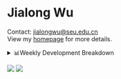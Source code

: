 #  Jialong Wu

Contact: jialongwu@seu.edu.cn<br>
View my [homepage](https://callanwu.github.io/) for more details.

<details><summary>📊Weekly Development Breakdown</summary>

<!--START_SECTION:waka-->

```txt
From: 23 September 2024 - To: 30 September 2024

Total Time: 30 hrs 44 mins

Python     21 hrs 6 mins   █████████████████░░░░░░░░   68.66 %
Bash       4 hrs 37 mins   ███▓░░░░░░░░░░░░░░░░░░░░░   15.05 %
JSON       3 hrs 20 mins   ██▓░░░░░░░░░░░░░░░░░░░░░░   10.86 %
Other      1 hr 4 mins     █░░░░░░░░░░░░░░░░░░░░░░░░   03.50 %
CSV        31 mins         ▒░░░░░░░░░░░░░░░░░░░░░░░░   01.72 %
```

<!--END_SECTION:waka-->

[![wakatime](https://wakatime.com/badge/user/c6720b29-9431-4a60-bc9d-e1fb2b6bd65f.svg)](https://wakatime.com/@c6720b29-9431-4a60-bc9d-e1fb2b6bd65f)
</details>

[![](https://img.shields.io/badge/Google%20Scholar-4385FE.svg?&color=d6d6d6&style=flat-square&logo=google-scholar)](https://scholar.google.com/citations?user=6eg2m4YAAAAJ)
![](https://komarev.com/ghpvc/?username=callanwu)
